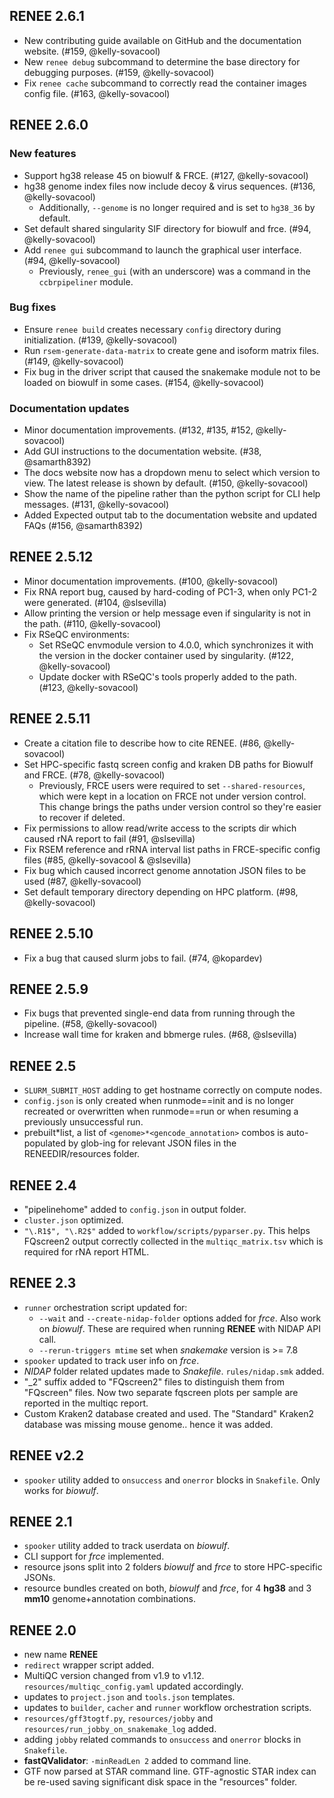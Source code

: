 ## RENEE 2.6.1

- New contributing guide available on GitHub and the documentation website. (#159, @kelly-sovacool)
- New `renee debug` subcommand to determine the base directory for debugging purposes. (#159, @kelly-sovacool)
- Fix `renee cache` subcommand to correctly read the container images config file. (#163, @kelly-sovacool)

## RENEE 2.6.0

### New features

- Support hg38 release 45 on biowulf & FRCE. (#127, @kelly-sovacool)
- hg38 genome index files now include decoy & virus sequences. (#136, @kelly-sovacool)
  - Additionally, `--genome` is no longer required and is set to `hg38_36` by default.
- Set default shared singularity SIF directory for biowulf and frce. (#94, @kelly-sovacool)
- Add `renee gui` subcommand to launch the graphical user interface. (#94, @kelly-sovacool)
  - Previously, `renee_gui` (with an underscore) was a command in the `ccbrpipeliner` module.

### Bug fixes

- Ensure `renee build` creates necessary `config` directory during initialization. (#139, @kelly-sovacool)
- Run `rsem-generate-data-matrix` to create gene and isoform matrix files. (#149, @kelly-sovacool)
- Fix bug in the driver script that caused the snakemake module not to be loaded on biowulf in some cases. (#154, @kelly-sovacool)

### Documentation updates

- Minor documentation improvements. (#132, #135, #152, @kelly-sovacool)
- Add GUI instructions to the documentation website. (#38, @samarth8392)
- The docs website now has a dropdown menu to select which version to view. The latest release is shown by default. (#150, @kelly-sovacool)
- Show the name of the pipeline rather than the python script for CLI help messages. (#131, @kelly-sovacool)
- Added Expected output tab to the documentation website and updated FAQs (#156, @samarth8392)

## RENEE 2.5.12

- Minor documentation improvements. (#100, @kelly-sovacool)
- Fix RNA report bug, caused by hard-coding of PC1-3, when only PC1-2 were generated. (#104, @slsevilla)
- Allow printing the version or help message even if singularity is not in the path. (#110, @kelly-sovacool)
- Fix RSeQC environments:
  - Set RSeQC envmodule version to 4.0.0, which synchronizes it with the version in the docker container used by singularity. (#122, @kelly-sovacool)
  - Update docker with RSeQC's tools properly added to the path. (#123, @kelly-sovacool)

## RENEE 2.5.11

- Create a citation file to describe how to cite RENEE. (#86, @kelly-sovacool)
- Set HPC-specific fastq screen config and kraken DB paths for Biowulf and FRCE. (#78, @kelly-sovacool)
  - Previously, FRCE users were required to set `--shared-resources`,
    which were kept in a location on FRCE not under version control.
    This change brings the paths under version control so they're easier to recover if deleted.
- Fix permissions to allow read/write access to the scripts dir which caused rNA report to fail (#91, @slsevilla)
- Fix RSEM reference and rRNA interval list paths in FRCE-specific config files (#85, @kelly-sovacool & @slsevilla)
- Fix bug which caused incorrect genome annotation JSON files to be used (#87, @kelly-sovacool)
- Set default temporary directory depending on HPC platform. (#98, @kelly-sovacool)

## RENEE 2.5.10

- Fix a bug that caused slurm jobs to fail. (#74, @kopardev)

## RENEE 2.5.9

- Fix bugs that prevented single-end data from running through the pipeline. (#58, @kelly-sovacool)
- Increase wall time for kraken and bbmerge rules. (#68, @slsevilla)

## RENEE 2.5

- `SLURM_SUBMIT_HOST` adding to get hostname correctly on compute nodes.
- `config.json` is only created when runmode==init and is no longer recreated or overwritten when runmode==run or when resuming a previously unsuccessful run.
- prebuilt*list, a list of `<genome>*<gencode_annotation>` combos is auto-populated by glob-ing for relevant JSON files in the RENEEDIR/resources folder.

## RENEE 2.4

- "pipelinehome" added to `config.json` in output folder.
- `cluster.json` optimized.
- `"\.R1$", "\.R2$"` added to `workflow/scripts/pyparser.py`. This helps FQscreen2 output correctly collected in the `multiqc_matrix.tsv` which is required for rNA report HTML.

## RENEE 2.3

- `runner` orchestration script updated for:
  - `--wait` and `--create-nidap-folder` options added for _frce_. Also work on _biowulf_. These are required when running **RENEE** with NIDAP API call.
  - `--rerun-triggers mtime` set when _snakemake_ version is >= 7.8
- `spooker` updated to track user info on _frce_.
- _NIDAP_ folder related updates made to _Snakefile_. `rules/nidap.smk` added.
- "\_2" suffix added to "FQscreen2" files to distinguish them from "FQscreen" files. Now two separate fqscreen plots per sample are reported in the multiqc report.
- Custom Kraken2 database created and used. The "Standard" Kraken2 database was missing mouse genome.. hence it was added.

## RENEE v2.2

- `spooker` utility added to `onsuccess` and `onerror` blocks in `Snakefile`. Only works for _biowulf_.

## RENEE 2.1

- `spooker` utility added to track userdata on _biowulf_.
- CLI support for _frce_ implemented.
- resource jsons split into 2 folders _biowulf_ and _frce_ to store HPC-specific JSONs.
- resource bundles created on both, _biowulf_ and _frce_, for 4 **hg38** and 3 **mm10** genome+annotation combinations.

## RENEE 2.0

- new name **RENEE**
- `redirect` wrapper script added.
- MultiQC version changed from v1.9 to v1.12. `resources/multiqc_config.yaml` updated accordingly.
- updates to `project.json` and `tools.json` templates.
- updates to `builder`, `cacher` and `runner` workflow orchestration scripts.
- `resources/gff3togtf.py`, `resources/jobby` and `resources/run_jobby_on_snakemake_log` added.
- adding `jobby` related commands to `onsuccess` and `onerror` blocks in `Snakefile`.
- **fastQValidator**: `-minReadLen 2` added to command line.
- GTF now parsed at STAR command line. GTF-agnostic STAR index can be re-used saving significant disk space in the "resources" folder.
